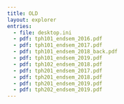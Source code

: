 ```yaml
---
title: OLD
layout: explorer
entries:
  - file: desktop.ini
  - pdf: tph101_endsem_2016.pdf
  - pdf: tph101_endsem_2017.pdf
  - pdf: tph101_endsem_2018_back.pdf
  - pdf: tph101_endsem_2019.pdf
  - pdf: tph102_endsem_2018.pdf
  - pdf: tph201_endsem_2017.pdf
  - pdf: tph201_endsem_2018.pdf
  - pdf: tph201_endsem_2019.pdf
  - pdf: tph202_endsem_2019.pdf
---
```

